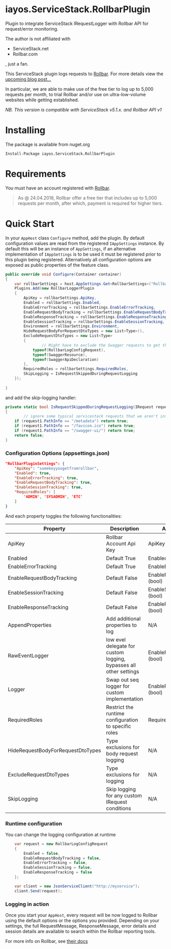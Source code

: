 # iayos.ServiceStack.RollbarPlugin

Plugin to integrate ServiceStack IRequestLogger with Rollbar API for request/error monitoring.

The author is not affiliated with
- ServiceStack.net
- Rollbar.com

, just a fan.


This ServiceStack plugin logs requests to [Rollbar](https://rollbar.com). For more details view the [upcoming blog post...](http://inayearorso.io)

In particular, we are able to make use of the free tier to log up to 5,000 requests per month, to trial Rollbar and/or use on ultra-low-volume websites while getting established.

*NB. This version is compatible with ServiceStack v5.1.x. and Rollbar API v1*

# Installing

The package is available from nuget.org

`Install-Package iayos.ServiceStack.RollbarPlugin`

# Requirements

You must have an account registered with [Rollbar](https://rollbar.com).

> As @ 24.04.2018, Rollbar offer a free tier that includes up to 5,000 requests per month, after which, payment is required for higher tiers.

# Quick Start

In your `AppHost` class `Configure` method, add the plugin. By default configuration values are read from the registered `IAppSettings` instance. By default this will be an instance of `AppSettings`, if an alternative implementation of `IAppSettings` is to be used it must be registered prior to this plugin being registered.
Alternatively all configuration options are exposed as public properties of the feature class.

```csharp
public override void Configure(Container container)
{
	var rollbarSettings = host.AppSettings.Get<RollbarSettings>("RollbarPluginSettings");
	Plugins.Add(new RollbarLoggerPlugin
	{
		ApiKey = rollbarSettings.ApiKey,
		Enabled = rollbarSettings.Enabled,
		EnableErrorTracking = rollbarSettings.EnableErrorTracking,
		EnableRequestBodyTracking = rollbarSettings.EnableRequestBodyTracking,
		EnableResponseTracking = rollbarSettings.EnableResponseTracking,
		EnableSessionTracking = rollbarSettings.EnableSessionTracking,
		Environment = rollbarSettings.Environment,
		HideRequestBodyForRequestDtoTypes = new List<Type>(),
		ExcludeRequestDtoTypes = new List<Type>
		{
		        // Might have to exclude the Swagger requests to get the two to play nicely
			typeof(RollbarLogConfigRequest),
			typeof(SwaggerResource),
			typeof(SwaggerApiDeclaration)
		},
		RequiredRoles = rollbarSettings.RequiredRoles,
		SkipLogging = IsRequestSkippedDuringRequestLogging
	});
    
}
```

and add the skip-logging handler:

```csharp
private static bool IsRequestSkippedDuringRequestLogging(IRequest request1)
{
        // ignore some typical servicestack requests that we aren't interested in
	if (request1.PathInfo == "/metadata") return true;
	if (request1.PathInfo == "/favicon.ico") return true;
	if (request1.PathInfo == "/swagger-ui/") return true;
	return false;
}
```

### Configuration Options (appsettings.json)

```json
"RollbarPluginSettings": {
    "ApiKey": "somekeyyougetfromrollbar",
    "Enabled": true,
    "EnableErrorTracking": true,
    "EnableRequestBodyTracking": true,
    "EnableSessionTracking": true,
    "RequiredRoles": [
        'ADMIN', 'SYSADMIN', 'ETC'
    ]
}
```

And each property toggles the following functionalities:

| Property | Description | AppSettings key |
| --- | --- | --- |
| ApiKey | Rollbar Account Api Key | ApiKey (string)|
| Enabled | Default True | Enabled (bool)|
| EnableErrorTracking | Default True | EnableErrorTracking (string)|
| EnableRequestBodyTracking | Default False | EnableRequestBodyTracking (bool)|
| EnableSessionTracking | Default False | EnableSessionTracking (bool)|
| EnableResponseTracking | Default False | EnableResponseTracking (bool)|
| AppendProperties | Add additional properties to log | N/A|
| RawEventLogger | low evel delegate for custom logging, bypasses all other settings | EnableResponseTracking (bool)|
| Logger | Swap out seq logger for custom implementation | EnableResponseTracking (bool)|
| RequiredRoles | Restrict the runtime configuration to specific roles | RequiredRoles (string[])|
| HideRequestBodyForRequestDtoTypes | Type exclusions for body request logging | N/A|
| ExcludeRequestDtoTypes | Type exclusions for logging | N/A|
| SkipLogging | Skip logging for any custom IRequest conditions | N/A



### Runtime configuration

You can change the logging configuration at runtime 

```csharp
    var request = new RollbarLogConfigRequest
    {
        Enabled = false,
        EnableRequestBodyTracking = false,
        EnableErrorTracking = false,
        EnableSessionTracking = false,
        EnableResponseTracking = false
    };

    var client = new JsonServiceClient("http://myservice");
    client.Send(request);
```


### Logging in action

Once you start your `AppHost`, every request will be now logged to Rollbar using the default options or the options you provided.
Depending on your settings, the full RequestMessage, ResponseMessage, error details and session details are available to search within the Rollbar reporting tools.

For more info on Rollbar, see [their docs](https://docs.rollbar.com/reference#items)

